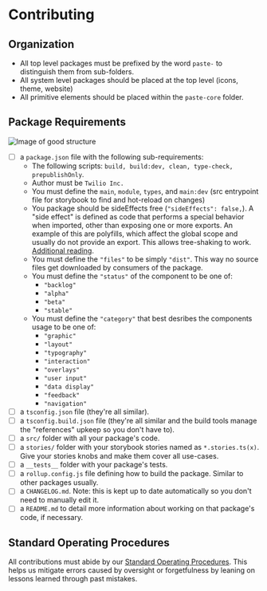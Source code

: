 # Contributing

## Organization

- All top level packages must be prefixed by the word `paste-` to distinguish them from sub-folders.
- All system level packages should be placed at the top level (icons, theme, website)
- All primitive elements should be placed within the `paste-core` folder.

## Package Requirements

![Image of good structure](https://cdn.discordapp.com/attachments/293855810063302657/599371250925699072/unknown.png)

- [ ] a `package.json` file with the following sub-requirements:
  - The following scripts: `build, build:dev, clean, type-check, prepublishOnly`.
  - Author must be `Twilio Inc.`
  - You must define the `main`, `module`, `types`, and `main:dev` (src entrypoint file for storybook to find and hot-reload on changes)
  - You package should be sideEffects free (`"sideEffects": false,`). A "side effect" is defined as code that performs a special behavior when imported, other than exposing one or more exports. An example of this are polyfills, which affect the global scope and usually do not provide an export. This allows tree-shaking to work. [Additional reading](https://webpack.js.org/guides/tree-shaking/).
  - You must define the `"files"` to be simply `"dist"`. This way no source files get downloaded by consumers of the package.
  - You must define the `"status"` of the component to be one of:
    - `"backlog"`
    - `"alpha"`
    - `"beta"`
    - `"stable"`
  - You must define the `"category"` that best desribes the components usage to be one of:
    - `"graphic"`
    - `"layout"`
    - `"typography"`
    - `"interaction"`
    - `"overlays"`
    - `"user input"`
    - `"data display"`
    - `"feedback"`
    - `"navigation"`
- [ ] a `tsconfig.json` file (they're all similar).
- [ ] a `tsconfig.build.json` file (they're all similar and the build tools manage the "references" upkeep so you don't have to).
- [ ] a `src/` folder with all your package's code.
- [ ] a `stories/` folder with your storybook stories named as `*.stories.ts(x)`. Give your stories knobs and make them cover all use-cases.
- [ ] a `__tests__` folder with your package's tests.
- [ ] a `rollup.config.js` file defining how to build the package. Similar to other packages usually.
- [ ] a `CHANGELOG.md`. Note: this is kept up to date automatically so you don't need to manually edit it.
- [ ] a `README.md` to detail more information about working on that package's code, if necessary.

## Standard Operating Procedures

All contributions must abide by our [Standard Operating Procedures](https://github.com/twilio-labs/paste/blob/master/STANDARD_OPERATING_PROCEDURES.md). This helps us mitigate errors caused by oversight or forgetfulness by leaning on lessons learned through past mistakes.
